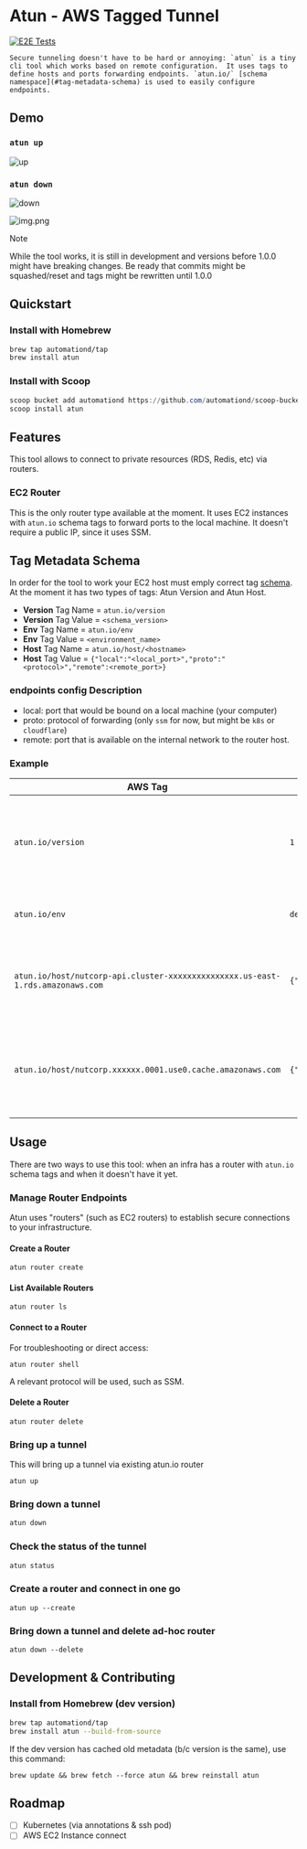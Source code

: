# Atun - AWS Tagged Tunnel
[![E2E Tests](https://github.com/automationd/atun/actions/workflows/run.e2e-tests.yml/badge.svg)](https://github.com/AutomationD/atun/actions/workflows/run.e2e-tests.yml)

``Secure tunneling doesn't have to be hard or annoying: `atun` is a tiny cli tool which works based on remote configuration. 
It uses tags to define hosts and ports forwarding endpoints. `atun.io/` [schema namespace](#tag-metadata-schema) is used to easily configure endpoints.
``
## Demo
### `atun up`
![up](website/docs/public/up.cast.svg)

### `atun down`
![down](website/docs/public/down.cast.svg)


![img.png](img.png)

> [!NOTE]  
> While the tool works, it is still in development and versions before 1.0.0 might have breaking changes.
Be ready that commits might be squashed/reset and tags might be rewritten until 1.0.0


## Quickstart
### Install with Homebrew
```bash
brew tap automationd/tap
brew install atun
```

### Install with Scoop
```PowerShell
scoop bucket add automationd https://github.com/automationd/scoop-bucket.git
scoop install atun
```

## Features
This tool allows to connect to private resources (RDS, Redis, etc) via routers.
### EC2 Router
This is the only router type available at the moment. It uses EC2 instances with `atun.io` schema tags to forward ports to the local machine.
It doesn't require a public IP, since it uses SSM.

## Tag Metadata Schema
In order for the tool to work your EC2 host must emply correct tag [schema](schemas/schema.json).
At the moment it has two types of tags: Atun Version and Atun Host.

- **Version** Tag Name = `atun.io/version`
- **Version** Tag Value = `<schema_version>`
- **Env** Tag Name = `atun.io/env`
- **Env** Tag Value = `<environment_name>`
- **Host** Tag Name = `atun.io/host/<hostname>`
- **Host** Tag Value = `{"local":"<local_port>","proto":"<protocol>","remote":<remote_port>}`

### endpoints config Description

- local: port that would be bound on a local machine (your computer)
- proto: protocol of forwarding (only `ssm` for now, but might be `k8s` or `cloudflare`)
- remote: port that is available on the internal network to the router host.

### Example
| AWS Tag                                                                        | Value                                           | Description                                                               |
|--------------------------------------------------------------------------------|-------------------------------------------------|---------------------------------------------------------------------------|
| `atun.io/version`                                                              | `1`                                             | Schema Version. It might change if significant changes would be intoduced |
| `atun.io/env`                                                                  | `dev`                                           | Specified environment of the router host                                 |
| `atun.io/host/nutcorp-api.cluster-xxxxxxxxxxxxxxx.us-east-1.rds.amazonaws.com` | `{"local":"23306","proto":"ssm","remote":3306}` | Describes endpoints config and how to forward ports for a MySQL RDS            |
| `atun.io/host/nutcorp.xxxxxx.0001.use0.cache.amazonaws.com`                    | `{"local":"26379","proto":"ssm","remote":6379}` | Describes endpoints config and how to forward ports for ElastiCache Redis      |

## Usage
There are two ways to use this tool: when an infra has a router with `atun.io` schema tags and when it doesn't have it yet.

### Manage Router Endpoints
Atun uses "routers" (such as EC2 routers) to establish secure connections to your infrastructure.

#### Create a Router
```shell
atun router create
```

#### List Available Routers
```shell
atun router ls
```

#### Connect to a Router
For troubleshooting or direct access:
```shell
atun router shell
```
A relevant protocol will be used, such as SSM.

#### Delete a Router
```shell
atun router delete
```

### Bring up a tunnel
This will bring up a tunnel via existing atun.io router
```shell
atun up
```

### Bring down a tunnel
```bash
atun down
```

### Check the status of the tunnel
```bash
atun status
```

### Create a router and connect in one go
```shell
atun up --create
```

### Bring down a tunnel and delete ad-hoc router
```shell
atun down --delete
```

## Development & Contributing
### Install from Homebrew (dev version)
```bash
brew tap automationd/tap
brew install atun --build-from-source
```
If the dev version has cached old metadata (b/c version is the same), use this command:
```shell
brew update && brew fetch --force atun && brew reinstall atun
```


## Roadmap
- [ ] Kubernetes (via annotations & ssh pod)
- [ ] AWS EC2 Instance connect
